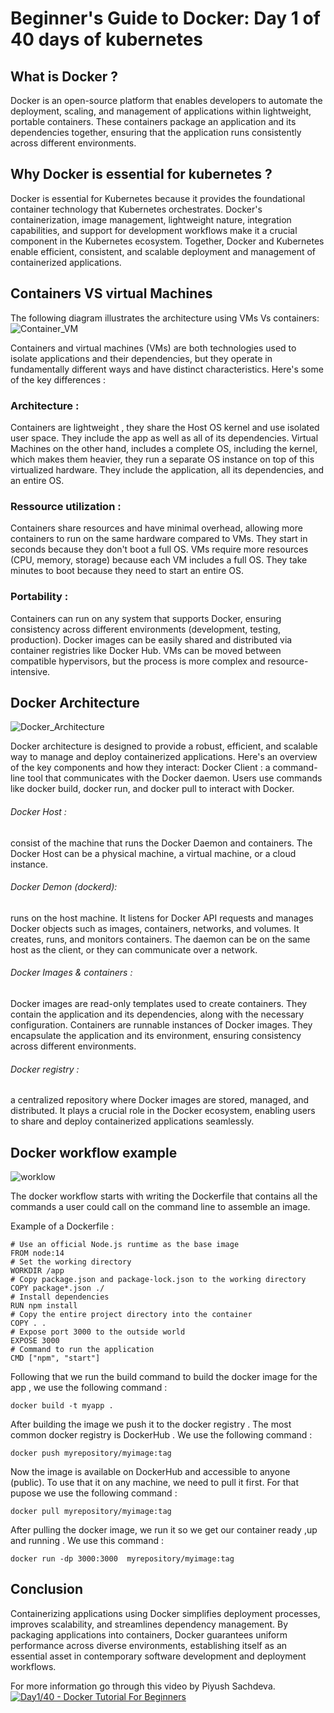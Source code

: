 # Beginner's Guide to Docker: Day 1 of 40 days of kubernetes

## What is Docker ?
Docker is an open-source platform that enables developers to automate the deployment, scaling, and management of applications within lightweight, portable containers. These containers package an application and its dependencies together, ensuring that the application runs consistently across different environments.

## Why Docker is essential for kubernetes ?
Docker is essential for Kubernetes because it provides the foundational container technology that Kubernetes orchestrates.
Docker's containerization, image management, lightweight nature, integration capabilities, and support for development workflows make it a crucial component in the Kubernetes ecosystem. Together, Docker and Kubernetes enable efficient, consistent, and scalable deployment and management of containerized applications.

## Containers VS virtual Machines
The following diagram illustrates the architecture using VMs Vs containers:
![Container_VM](https://github.com/user-attachments/assets/9a6eaab9-2c99-444f-9749-4cbe7d008d98)

Containers and virtual machines (VMs) are both technologies used to isolate applications and their dependencies, but they operate in fundamentally different ways and have distinct characteristics.
Here's some of the key differences :

### Architecture :
Containers are lightweight , they share the Host OS kernel and use isolated user space. They include the app as well as all of its dependencies.
Virtual Machines on the other hand, includes a complete OS, including the kernel, which makes them heavier, they run a separate OS instance on top of this virtualized hardware. They include the application, all its dependencies, and an entire OS.

### Ressource utilization :
Containers share resources and have minimal overhead, allowing more containers to run on the same hardware compared to VMs. They start in seconds because they don't boot a full OS.
VMs require more resources (CPU, memory, storage) because each VM includes a full OS. They take minutes to boot because they need to start an entire OS.

### Portability :
Containers can run on any system that supports Docker, ensuring consistency across different environments (development, testing, production). Docker images can be easily shared and distributed via container registries like Docker Hub.
VMs can be moved between compatible hypervisors, but the process is more complex and resource-intensive.

## Docker Architecture
![Docker_Architecture](https://github.com/user-attachments/assets/9dae100e-6bbf-4cc3-be60-0ca2a822e830)

Docker architecture is designed to provide a robust, efficient, and scalable way to manage and deploy containerized applications.
Here's an overview of the key components and how they interact:
Docker Client : a command-line tool that communicates with the Docker daemon. Users use commands like docker build, docker run, and docker pull to interact with Docker.
###### Docker Host : 
consist of the machine that runs the Docker Daemon and containers. The Docker Host can be a physical machine, a virtual machine, or a cloud instance.
###### Docker Demon (dockerd): 
runs on the host machine. It listens for Docker API requests and manages Docker objects such as images, containers, networks, and volumes.
It creates, runs, and monitors containers. The daemon can be on the same host as the client, or they can communicate over a network.
###### Docker Images & containers :
Docker images are read-only templates used to create containers. They contain the application and its dependencies, along with the necessary configuration.
Containers are runnable instances of Docker images. They encapsulate the application and its environment, ensuring consistency across different environments.
###### Docker registry : 
a centralized repository where Docker images are stored, managed, and distributed. It plays a crucial role in the Docker ecosystem, enabling users to share and deploy containerized applications seamlessly.

## Docker workflow example 
![worklow](https://github.com/user-attachments/assets/891af528-be19-45c0-88ec-653a9190e8e2)

The docker workflow starts with writing the Dockerfile that contains all the commands a user could call on the command line to assemble an image.

Example of a Dockerfile :

    # Use an official Node.js runtime as the base image
    FROM node:14
    # Set the working directory
    WORKDIR /app
    # Copy package.json and package-lock.json to the working directory
    COPY package*.json ./
    # Install dependencies
    RUN npm install
    # Copy the entire project directory into the container
    COPY . .
    # Expose port 3000 to the outside world
    EXPOSE 3000
    # Command to run the application
    CMD ["npm", "start"]

Following that we run the build command to build the docker image for the app , we use the following command :

    docker build -t myapp .

After building the image we push it to the docker registry . The most common docker registry is DockerHub . We use the following command :

    docker push myrepository/myimage:tag

Now the image is available on DockerHub and accessible to anyone (public). To use that it on any machine, we need to pull it first. For that pupose we use the following command :

    docker pull myrepository/myimage:tag

After pulling the docker image, we run it so we get our container ready ,up and running . We use this command :

    docker run -dp 3000:3000  myrepository/myimage:tag

## Conclusion
Containerizing applications using Docker simplifies deployment processes, improves scalability, and streamlines dependency management.
By packaging applications into containers, Docker guarantees uniform performance across diverse environments, establishing itself as an essential asset in contemporary software development and deployment workflows.

For more information go through this video by Piyush Sachdeva.
[![Day1/40 - Docker Tutorial For Beginners](https://img.youtube.com/vi/ul96dslvVwY/sddefault.jpg)](https://youtu.be/ul96dslvVwY)


    
